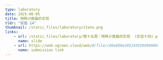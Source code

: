 ```yaml
---
type: laboratory
date: 2025-06-05
title: 特殊计数器的实现
tldr: "实验 14"
thumbnail: /static_files/laboratory/state.png
links: 
    - url: /static_files/laboratory/第十五周：特殊计数器的实现  (实验十四).pptx
      name: slide
    - url: https://web.ugreen.cloud/web/#/file/c66e690e285143559d99088dd99fbe3b
      name: submission link
---
```

